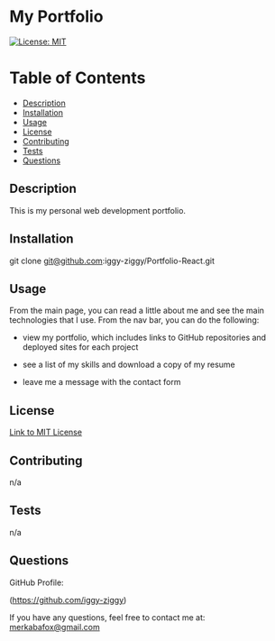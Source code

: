 # My Portfolio

[![License: MIT](https://img.shields.io/badge/License-MIT-yellow.svg)](https://opensource.org/licenses/MIT)

# Table of Contents

* [Description](#description)
* [Installation](#installation)
* [Usage](#usage)
* [License](#license)
* [Contributing](#contributing)
* [Tests](#tests)
* [Questions](#questions)

## Description

This is my personal web development portfolio.

## Installation

git clone git@github.com:iggy-ziggy/Portfolio-React.git

## Usage

From the main page, you can read a little about me and see the main technologies that I use. From the nav bar, you can do the following:

* view my portfolio, which includes links to GitHub repositories and deployed sites for each project

* see a list of my skills and download a copy of my resume

* leave me a message with the contact form



## License
[Link to MIT License](https://opensource.org/licenses/MIT)

## Contributing

n/a

## Tests

n/a

## Questions

GitHub Profile: 

(https://github.com/iggy-ziggy)

If you have any questions, feel free to contact me at:
merkabafox@gmail.com

